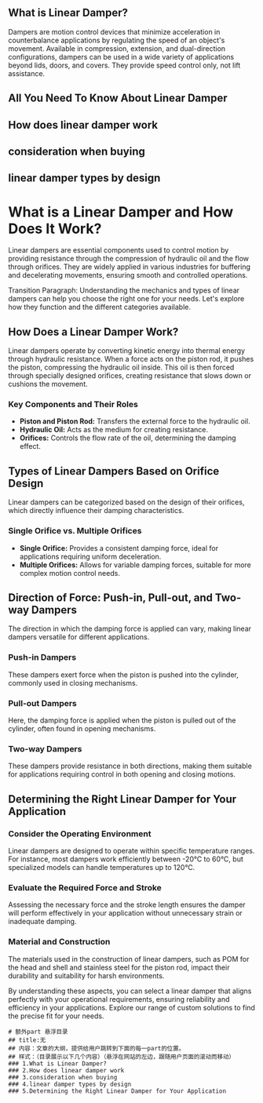 ## What is Linear Damper?
Dampers are motion control devices that minimize acceleration in counterbalance applications by regulating the speed of an object's movement. Available in compression, extension, and dual-direction configurations, dampers can be used in a wide variety of applications beyond lids, doors, and covers. They provide speed control only, not lift assistance.
## All You Need To Know About Linear Damper 
## How does linear damper work 
## consideration when buying 
## linear damper types by design 


# What is a Linear Damper and How Does It Work?

Linear dampers are essential components used to control motion by providing resistance through the compression of hydraulic oil and the flow through orifices. They are widely applied in various industries for buffering and decelerating movements, ensuring smooth and controlled operations.

Transition Paragraph:
Understanding the mechanics and types of linear dampers can help you choose the right one for your needs. Let's explore how they function and the different categories available.


## How Does a Linear Damper Work?

Linear dampers operate by converting kinetic energy into thermal energy through hydraulic resistance. When a force acts on the piston rod, it pushes the piston, compressing the hydraulic oil inside. This oil is then forced through specially designed orifices, creating resistance that slows down or cushions the movement.

### Key Components and Their Roles
- **Piston and Piston Rod:** Transfers the external force to the hydraulic oil.
- **Hydraulic Oil:** Acts as the medium for creating resistance.
- **Orifices:** Controls the flow rate of the oil, determining the damping effect.

## Types of Linear Dampers Based on Orifice Design

Linear dampers can be categorized based on the design of their orifices, which directly influence their damping characteristics.

### Single Orifice vs. Multiple Orifices
- **Single Orifice:** Provides a consistent damping force, ideal for applications requiring uniform deceleration.
- **Multiple Orifices:** Allows for variable damping forces, suitable for more complex motion control needs.

## Direction of Force: Push-in, Pull-out, and Two-way Dampers

The direction in which the damping force is applied can vary, making linear dampers versatile for different applications.

### Push-in Dampers
These dampers exert force when the piston is pushed into the cylinder, commonly used in closing mechanisms.

### Pull-out Dampers
Here, the damping force is applied when the piston is pulled out of the cylinder, often found in opening mechanisms.

### Two-way Dampers
These dampers provide resistance in both directions, making them suitable for applications requiring control in both opening and closing motions.

## Determining the Right Linear Damper for Your Application

### Consider the Operating Environment
Linear dampers are designed to operate within specific temperature ranges. For instance, most dampers work efficiently between -20°C to 60°C, but specialized models can handle temperatures up to 120°C.

### Evaluate the Required Force and Stroke
Assessing the necessary force and the stroke length ensures the damper will perform effectively in your application without unnecessary strain or inadequate damping.

### Material and Construction
The materials used in the construction of linear dampers, such as POM for the head and shell and stainless steel for the piston rod, impact their durability and suitability for harsh environments.

By understanding these aspects, you can select a linear damper that aligns perfectly with your operational requirements, ensuring reliability and efficiency in your applications. Explore our range of custom solutions to find the precise fit for your needs.
```
# 额外part 悬浮目录
## title:无
## 内容：文章的大纲，提供给用户跳转到下面的每一part的位置。
## 样式：（目录展示以下几个内容）（悬浮在网站的左边，跟随用户页面的滚动而移动）
### 1.What is Linear Damper?
### 2.How does linear damper work
### 3.consideration when buying
### 4.linear damper types by design
### 5.Determining the Right Linear Damper for Your Application
 
